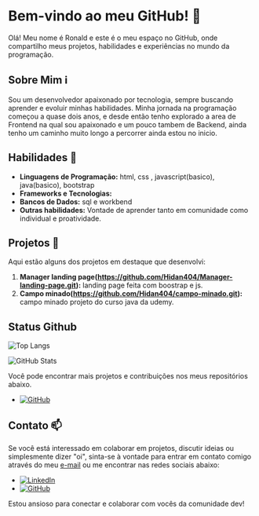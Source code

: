 # Bem-vindo ao meu GitHub! 👋

Olá! Meu nome é Ronald e este é o meu espaço no GitHub, onde compartilho meus projetos, habilidades e experiências no mundo da programação.

## Sobre Mim ℹ️

Sou um desenvolvedor apaixonado por tecnologia, sempre buscando aprender e evoluir minhas habilidades. Minha jornada na programação começou a quase dois anos, e desde então tenho explorado a area de Frontend na qual sou apaixonado e um pouco tambem de Backend, ainda tenho um caminho muito longo a percorrer ainda estou no inicio.

## Habilidades 🚀

- **Linguagens de Programação:** html, css , javascript(basico), java(basico), bootstrap
- **Frameworks e Tecnologias:** 
- **Bancos de Dados:** sql e workbend
- **Outras habilidades:** Vontade de aprender tanto em comunidade como individual e proatividade.

## Projetos 💼

Aqui estão alguns dos projetos em destaque que desenvolvi:

1. **Manager landing page(https://github.com/Hidan404/Manager-landing-page.git):** landing page feita com boostrap e js.
2. **Campo minado(https://github.com/Hidan404/campo-minado.git):** campo minado projeto do curso java da udemy.

## Status Github

![Top Langs](https://github-readme-stats-git-masterrstaa-rickstaa.vercel.app/api/top-langs/?username=Hidan404&layout=compact&bg_color=000&border_color=30A3DC&title_color=E94D5F&text_color=FFF)

![GitHub Stats](https://github-readme-stats.vercel.app/api?username=Hidan404&theme=transparent&bg_color=000&border_color=30A3DC&show_icons=true&icon_color=30A3DC&title_color=E94D5F&text_color=FFF)

Você pode encontrar mais projetos e contribuições nos meus repositórios abaixo.

- [![GitHub](https://img.shields.io/badge/GitHub-100000?style=for-the-badge&logo=github&logoColor=white)](https://github.com/Hidan404)

## Contato 📫

Se você está interessado em colaborar em projetos, discutir ideias ou simplesmente dizer "oi", sinta-se à vontade para entrar em contato comigo através do meu [e-mail](mailto:seu_email@example.com) ou me encontrar nas redes sociais abaixo:

- [![LinkedIn](https://img.shields.io/badge/LinkedIn-0077B5?style=for-the-badge&logo=linkedin&logoColor=white)](https://www.linkedin.com/in/ronald-sousa-986892183/)
- [![GitHub](https://img.shields.io/badge/GitHub-100000?style=for-the-badge&logo=github&logoColor=white)](https://github.com/Hidan404)

Estou ansioso para conectar e colaborar com vocês da comunidade dev!

